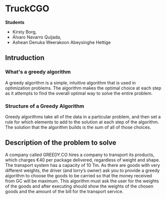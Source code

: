 # TruckCGO

**Students**
- Kirsty Borg, 
- Álvaro Navarro Quijada,
- Ashean Denuka Weerakoon Abeysinghe Hettige


## Intruduction
### What's a greedy algorithm
A greedy algorithm is a simple, intuitive algorithm that is used in optimization problems. The algorithm makes the optimal choice at each step as it attempts to find the overall optimal way to solve the entire problem.

### Structure of a Greedy Algorithm
Greedy algorithms take all of the data in a particular problem, and then set a rule for which elements to add to the solution at each step of the algorithm. The solution that the algorithm builds is the sum of all of those choices.

## Description of the problem to solve
A company called GREEDY.CO hires a company to transport its products, which charges €40 per package delivered, regardless of weight and shape. The transport system has a capacity of 10 Tm. As there are goods with very different weights, the driver (and lorry’s owner) ask you to provide a greedy algorithm to choose the goods to be carried so that the money received from GC will be maximum. This algorithm must ask the user for the weights of the goods and after executing should show the weights of the chosen goods and the amount of the bill for the transport service.
